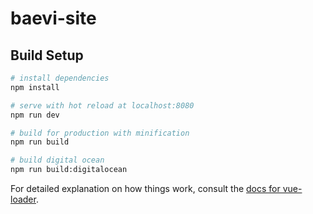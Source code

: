 # baevi-site

> 

## Build Setup

``` bash
# install dependencies
npm install

# serve with hot reload at localhost:8080
npm run dev

# build for production with minification
npm run build

# build digital ocean
npm run build:digitalocean
```

For detailed explanation on how things work, consult the [docs for vue-loader](http://vuejs.github.io/vue-loader).
